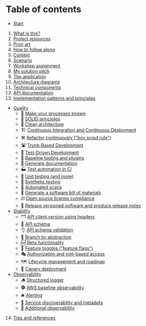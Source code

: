 # Table of contents

- [Start](README.md)

1. [What is this?](what-is-this.md)
2. [Project resources](project-resources.md)
3. [Prior art](prior-art.md)
4. [How to follow along](how-to-follow-along.md)
5. [Context](context.md)
6. [Scenario](scenario.md)
7. [Workshop assignment](workshop-assignment.md)
8. [My solution pitch](my-solution-pitch.md)
9. [The application](the-application.md)
10. [Architecture diagrams](architecture-diagrams.md)
11. [Technical components](technical-components.md)
12. [API documentation](api-documentation.md)
13. [Implementation patterns and principles](implementation-patterns-and-principles.md)

- [Quality](quality.md)
  - 📝 [Make your processes known](quality/make-your-processes-known.md)
  - 🧱 [SOLID principles](quality/solid-principles.md)
  - 🛁 [Clean architecture](quality/clean-architecture.md)
  - 🏗️ [Continuous Integration and Continuous Deployment](quality/continuous-integration-and-continuous-deployment.md)
  - 🛠️ [Refactor continuously ("boy scout rule")](quality/refactor-continuously-boy-scout-rule.md)
  - 🛣️ [Trunk-Based Development](quality/trunk-based-development.md)
  - 🥼 [Test-Driven Development](quality/test-driven-development.md)
  - 🧰 [Baseline tooling and plugins](quality/baseline-tooling-and-plugins.md)
  - 📜 [Generate documentation](quality/generate-documentation.md)
  - 🏭 [Test automation in CI](quality/test-automation-in-ci.md)
  - 🧪 [Unit testing (and more)](quality/unit-testing-and-more.md)
  - 🤖 [Synthetic testing](quality/synthetic-testing.md)
  - 🔁 [Automated scans](quality/automated-scans.md)
  - 🧾 [Generate a software bill of materials](quality/generate-a-software-bill-of-materials.md)
  - ☑️ [Open source license compliance](quality/open-source-license-compliance.md)
  - 📝 [Release versioned software and produce release notes](quality/release-versioned-software-and-produce-release-notes.md)
- [Stability](stability.md)
  - 🗂️ [API client version using headers](stability/api-client-version-using-headers.md)
  - 📄 [API schema](stability/api-schema.md)
  - 👌 [API schema validation](stability/api-schema-validation.md)
  - 🧬 [Branch by abstraction](stability/branch-by-abstraction.md)
  - 🆕 [Beta functionality](stability/beta-functionality.md)
  - 🏁 [Feature toggles ("feature flags")](stability/feature-toggles-feature-flags.md)
  - 🎭 [Authorization and role-based access](stability/authorization-and-role-based-access.md)
  - 🗺️ [Lifecycle management and roadmap](stability/lifecycle-management-and-roadmap.md)
  - 🦺 [Canary deployment](stability/canary-deployment.md)
- [Observability](observability.md)
  - 🪵 [Structured logger](observability/structured-logger.md)
  - 🕵️ [AWS baseline observability](observability/aws-baseline-observability.md)
  - 🛎️ [Alerting](observability/alerting.md)
  - 📇 [Service discoverability and metadata](observability/service-discoverability-and-metadata.md)
  - 👀 [Additional observability](observability/additional-observability.md)

14. [Tips and references](#tips-and-references)
